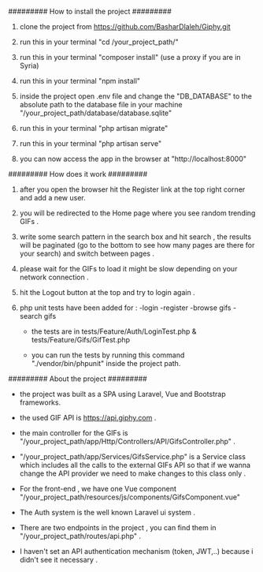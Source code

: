 ######### How to install the project #########

1. clone the project from https://github.com/BasharDlaleh/Giphy.git

2. run this in your terminal "cd /your_project_path/" 

3. run this in your terminal "composer install"  (use a proxy if you are in Syria)

4. run this in your terminal "npm install"

5. inside the project open .env file and change the "DB_DATABASE" to the absolute path to the database file in your machine "/your_project_path/database/database.sqlite"

6. run this in your terminal "php artisan migrate"

7. run this in your terminal "php artisan serve"

8. you can now access the app in the browser at "http://localhost:8000"

######### How does it work #########

1. after you open the browser hit the Register link at the top right corner and add a new user.

2. you will be redirected to the Home page where you see random trending GIFs .  

3. write some search pattern in the search box and hit search , the results will be paginated (go to the bottom to see how many pages are there for your search) and switch between pages .

4. please wait for the GIFs to load it might be slow depending on your network connection .

5. hit the Logout button at the top and try to login again . 

6. php unit tests have been added for :
                                        -login
                                        -register
                                        -browse gifs
                                        -search gifs

    - the tests are in tests/Feature/Auth/LoginTest.php & tests/Feature/Gifs/GifTest.php

    - you can run the tests by running this command "./vendor/bin/phpunit" inside the project path.

######### About the project #########

- the project was built as a SPA using Laravel, Vue and Bootstrap frameworks.

- the used GIF API is https://api.giphy.com .

- the main controller for the GIFs is "/your_project_path/app/Http/Controllers/API/GifsController.php" .

- "/your_project_path/app/Services/GifsService.php" is a Service class which includes all the calls to the external GIFs API so that if we wanna change the API provider we need to make changes to this class only .

- For the front-end , we have one Vue component "/your_project_path/resources/js/components/GifsComponent.vue"

- The Auth system is the well known Laravel ui system .

- There are two endpoints in the project , you can find them in "/your_project_path/routes/api.php" .

- I haven't set an API authentication mechanism (token, JWT,..) because i didn't see it necessary . 
